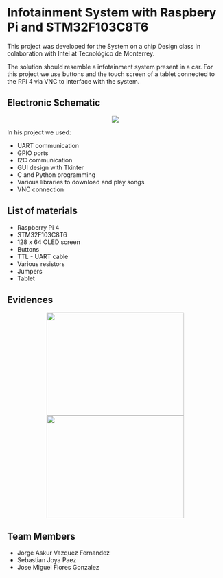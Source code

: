 # Infotainment System with Raspbery Pi and STM32F103C8T6

This project was developed for the System on a chip Design class in colaboration with Intel at Tecnológico de Monterrey.

The solution should resemble a infotainment system present in a car. For this project we use buttons and the touch screen of a tablet connected to the RPi 4 via VNC
to interface with the system.


## Electronic Schematic 

<p align="center">
  <img src="https://user-images.githubusercontent.com/74482029/207171437-e8e5d40c-1e32-4916-9251-ebea46f7181c.png">
</p>

In his project we used:
* UART communication
* GPIO ports
* I2C communication
* GUI design with Tkinter
* C and Python programming 
* Various libraries to download and play songs
* VNC connection

## List of materials
* Raspberry Pi 4
* STM32F103C8T6
* 128 x 64 OLED screen
* Buttons
* TTL - UART cable
* Various resistors
* Jumpers
* Tablet

## Evidences
<p align="center">
  <img width="320" height="240" src="https://user-images.githubusercontent.com/74482029/207173000-edfc9b34-6a42-4337-9931-723ac7b0eb64.png">
  <img width="320" height="240" src="https://user-images.githubusercontent.com/74482029/207173276-771b4736-2d52-48be-b4a4-c35c8c8c8823.png">
</p>

## Team Members
* Jorge Askur Vazquez Fernandez
* Sebastian Joya Paez
* Jose Miguel Flores Gonzalez


